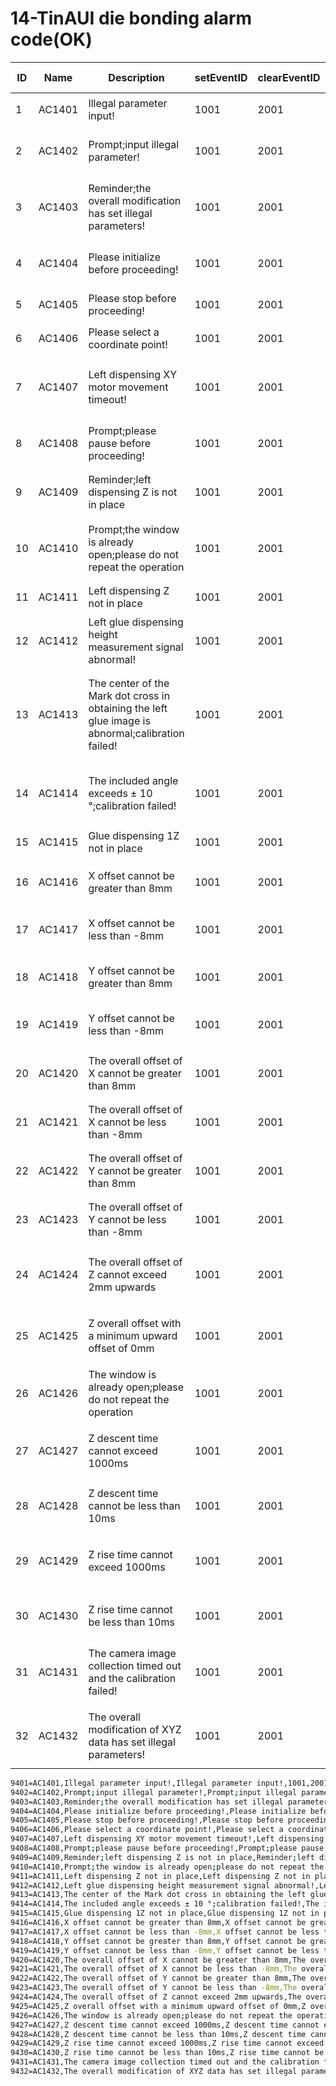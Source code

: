 # 14-TinAUI die bonding alarm code(OK)

| ID   | Name   | Description                                                  | setEventID | clearEventID | alarm code | Text                                         |
| ---- | ------ | ------------------------------------------------------------ | ---------- | ------------ | ---------- | -------------------------------------------- |
| 1    | AC1401 | Illegal parameter input!                                     | 1001       | 2001         | 6          | 输入非法参数！                               |
| 2    | AC1402 | Prompt;input illegal parameter!                              | 1001       | 2001         | 6          | 提示，输入非法参数！                         |
| 3    | AC1403 | Reminder;the overall modification has set illegal parameters! | 1001       | 2001         | 6          | 提示，整体修改设定了非法参数！               |
| 4    | AC1404 | Please initialize before proceeding!                         | 1001       | 2001         | 6          | 请初始化后在操作！                           |
| 5    | AC1405 | Please stop before proceeding!                               | 1001       | 2001         | 6          | 请停止后在操作！                             |
| 6    | AC1406 | Please select a coordinate point!                            | 1001       | 2001         | 6          | 请选择坐标点！                               |
| 7    | AC1407 | Left dispensing XY motor movement timeout!                   | 1001       | 2001         | 6          | 左点胶XY电机运动超时！                       |
| 8    | AC1408 | Prompt;please pause before proceeding!                       | 1001       | 2001         | 6          | 提示，请暂停后在操作！                       |
| 9    | AC1409 | Reminder;left dispensing Z is not in place                   | 1001       | 2001         | 6          | 提示，左点胶Z不在原位                        |
| 10   | AC1410 | Prompt;the window is already open;please do not repeat the operation | 1001       | 2001         | 6          | 提示，窗口已打开，请勿重复操作               |
| 11   | AC1411 | Left dispensing Z not in place                               | 1001       | 2001         | 6          | 左点胶Z不在原位                              |
| 12   | AC1412 | Left glue dispensing height measurement signal abnormal!     | 1001       | 2001         | 6          | 左点胶测高信号异常！                         |
| 13   | AC1413 | The center of the Mark dot cross in obtaining the left glue image is abnormal;calibration failed! | 1001       | 2001         | 6          | 获取左点胶图像Mark点十字中心异常，标定失败！ |
| 14   | AC1414 | The included angle exceeds ± 10 °;calibration failed!        | 1001       | 2001         | 6          | 夹角超出±10°，标定失败！                     |
| 15   | AC1415 | Glue dispensing 1Z not in place                              | 1001       | 2001         | 6          | 点胶1Z不在原位                               |
| 16   | AC1416 | X offset cannot be greater than 8mm                          | 1001       | 2001         | 6          | X偏移不能大于8mm                             |
| 17   | AC1417 | X offset cannot be less than -8mm                            | 1001       | 2001         | 6          | X偏移不能小于-8mm                            |
| 18   | AC1418 | Y offset cannot be greater than 8mm                          | 1001       | 2001         | 6          | Y偏移不能大于8mm                             |
| 19   | AC1419 | Y offset cannot be less than -8mm                            | 1001       | 2001         | 6          | Y偏移不能小于-8mm                            |
| 20   | AC1420 | The overall offset of X cannot be greater than 8mm           | 1001       | 2001         | 6          | X整体偏移不能大于8mm                         |
| 21   | AC1421 | The overall offset of X cannot be less than -8mm             | 1001       | 2001         | 6          | X整体偏移不能小于-8mm                        |
| 22   | AC1422 | The overall offset of Y cannot be greater than 8mm           | 1001       | 2001         | 6          | Y整体偏移不能大于8mm                         |
| 23   | AC1423 | The overall offset of Y cannot be less than -8mm             | 1001       | 2001         | 6          | Y整体偏移不能小于-8mm                        |
| 24   | AC1424 | The overall offset of Z cannot exceed 2mm upwards            | 1001       | 2001         | 6          | Z整体偏移向上不能大于2mm                     |
| 25   | AC1425 | Z overall offset with a minimum upward offset of 0mm         | 1001       | 2001         | 6          | Z整体偏移向上偏移最小0mm                     |
| 26   | AC1426 | The window is already open;please do not repeat the operation | 1001       | 2001         | 6          | 窗口已打开，请勿重复操作                     |
| 27   | AC1427 | Z descent time cannot exceed 1000ms                          | 1001       | 2001         | 6          | Z下降时间不能大于1000ms                      |
| 28   | AC1428 | Z descent time cannot be less than 10ms                      | 1001       | 2001         | 6          | Z下降时间不能小于10ms                        |
| 29   | AC1429 | Z rise time cannot exceed 1000ms                             | 1001       | 2001         | 6          | Z上升时间不能大于1000ms                      |
| 30   | AC1430 | Z rise time cannot be less than 10ms                         | 1001       | 2001         | 6          | Z上升时间不能小于10ms                        |
| 31   | AC1431 | The camera image collection timed out and the calibration failed! | 1001       | 2001         | 6          | 相机采集图片超时，标定失败！                 |
| 32   | AC1432 | The overall modification of XYZ data has set illegal parameters! | 1001       | 2001         | 6          | XYZ数据整体修改设定了非法参数！              |



```sh
9401=AC1401,Illegal parameter input!,Illegal parameter input!,1001,2001,6,
9402=AC1402,Prompt;input illegal parameter!,Prompt;input illegal parameter!,1001,2001,6,
9403=AC1403,Reminder;the overall modification has set illegal parameters!,Reminder;the overall modification has set illegal parameters!,1001,2001,6,
9404=AC1404,Please initialize before proceeding!,Please initialize before proceeding!,1001,2001,6,
9405=AC1405,Please stop before proceeding!,Please stop before proceeding!,1001,2001,6,
9406=AC1406,Please select a coordinate point!,Please select a coordinate point!,1001,2001,6,
9407=AC1407,Left dispensing XY motor movement timeout!,Left dispensing XY motor movement timeout!,1001,2001,6,
9408=AC1408,Prompt;please pause before proceeding!,Prompt;please pause before proceeding!,1001,2001,6,
9409=AC1409,Reminder;left dispensing Z is not in place,Reminder;left dispensing Z is not in place,1001,2001,6,
9410=AC1410,Prompt;the window is already open;please do not repeat the operation,Prompt;the window is already open;please do not repeat the operation,1001,2001,6,
9411=AC1411,Left dispensing Z not in place,Left dispensing Z not in place,1001,2001,6,
9412=AC1412,Left glue dispensing height measurement signal abnormal!,Left glue dispensing height measurement signal abnormal!,1001,2001,6,
9413=AC1413,The center of the Mark dot cross in obtaining the left glue image is abnormal;calibration failed!,The center of the Mark dot cross in obtaining the left glue image is abnormal;calibration failed!,1001,2001,6,
9414=AC1414,The included angle exceeds ± 10 °;calibration failed!,The included angle exceeds ± 10 °;calibration failed!,1001,2001,6,
9415=AC1415,Glue dispensing 1Z not in place,Glue dispensing 1Z not in place,1001,2001,6,
9416=AC1416,X offset cannot be greater than 8mm,X offset cannot be greater than 8mm,1001,2001,6,
9417=AC1417,X offset cannot be less than -8mm,X offset cannot be less than -8mm,1001,2001,6,
9418=AC1418,Y offset cannot be greater than 8mm,Y offset cannot be greater than 8mm,1001,2001,6,
9419=AC1419,Y offset cannot be less than -8mm,Y offset cannot be less than -8mm,1001,2001,6,
9420=AC1420,The overall offset of X cannot be greater than 8mm,The overall offset of X cannot be greater than 8mm,1001,2001,6,
9421=AC1421,The overall offset of X cannot be less than -8mm,The overall offset of X cannot be less than -8mm,1001,2001,6,
9422=AC1422,The overall offset of Y cannot be greater than 8mm,The overall offset of Y cannot be greater than 8mm,1001,2001,6,
9423=AC1423,The overall offset of Y cannot be less than -8mm,The overall offset of Y cannot be less than -8mm,1001,2001,6,
9424=AC1424,The overall offset of Z cannot exceed 2mm upwards,The overall offset of Z cannot exceed 2mm upwards,1001,2001,6,
9425=AC1425,Z overall offset with a minimum upward offset of 0mm,Z overall offset with a minimum upward offset of 0mm,1001,2001,6,
9426=AC1426,The window is already open;please do not repeat the operation,The window is already open;please do not repeat the operation,1001,2001,6,
9427=AC1427,Z descent time cannot exceed 1000ms,Z descent time cannot exceed 1000ms,1001,2001,6,
9428=AC1428,Z descent time cannot be less than 10ms,Z descent time cannot be less than 10ms,1001,2001,6,
9429=AC1429,Z rise time cannot exceed 1000ms,Z rise time cannot exceed 1000ms,1001,2001,6,
9430=AC1430,Z rise time cannot be less than 10ms,Z rise time cannot be less than 10ms,1001,2001,6,
9431=AC1431,The camera image collection timed out and the calibration failed!,The camera image collection timed out and the calibration failed!,1001,2001,6,
9432=AC1432,The overall modification of XYZ data has set illegal parameters!,The overall modification of XYZ data has set illegal parameters!,1001,2001,6,

```